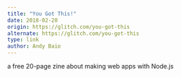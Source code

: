 ```yaml
---
title: "You Got This!"
date: 2018-02-20
origin: https://glitch.com/you-got-this
alternate: https://glitch.com/you-got-this
type: link
author: Andy Baio
---
```


a free 20-page zine about making web apps with Node.js


